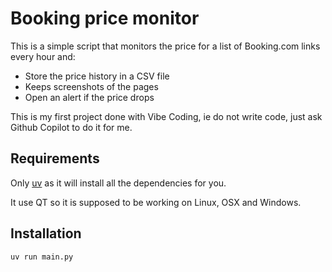 # Booking price monitor

This is a simple script that monitors the price for a list of Booking.com links every hour and:
- Store the price history in a CSV file
- Keeps screenshots of the pages
- Open an alert if the price drops

This is my first project done with Vibe Coding, ie do not write code, just ask Github Copilot to do it for me.

## Requirements

Only [uv](https://docs.astral.sh/uv/getting-started/installation/) as it will install all the dependencies for you.

It use QT so it is supposed to be working on Linux, OSX and Windows.

## Installation

```bash
uv run main.py
```
